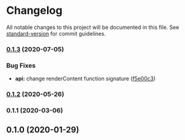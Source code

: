 # Changelog

All notable changes to this project will be documented in this file. See [standard-version](https://github.com/conventional-changelog/standard-version) for commit guidelines.

### [0.1.3](https://github.com/erykpiast/bs-react-diff-viewer/compare/v0.1.2...v0.1.3) (2020-07-05)


### Bug Fixes

* **api:** change renderContent function signature ([f5e00c3](https://github.com/erykpiast/bs-react-diff-viewer/commit/f5e00c3efde001fbeb169447eb91aecfe66551ba))

### [0.1.2](https://github.com/erykpiast/bs-react-diff-viewer/compare/v0.1.1...v0.1.2) (2020-05-26)

### 0.1.1 (2020-03-06)

## 0.1.0 (2020-01-29)

